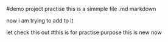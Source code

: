 #demo project practise 
this is a simmple file .md markdown

now i am trying to add to it
 
 let check this out
 #this is for practise purpose
 this is new now
